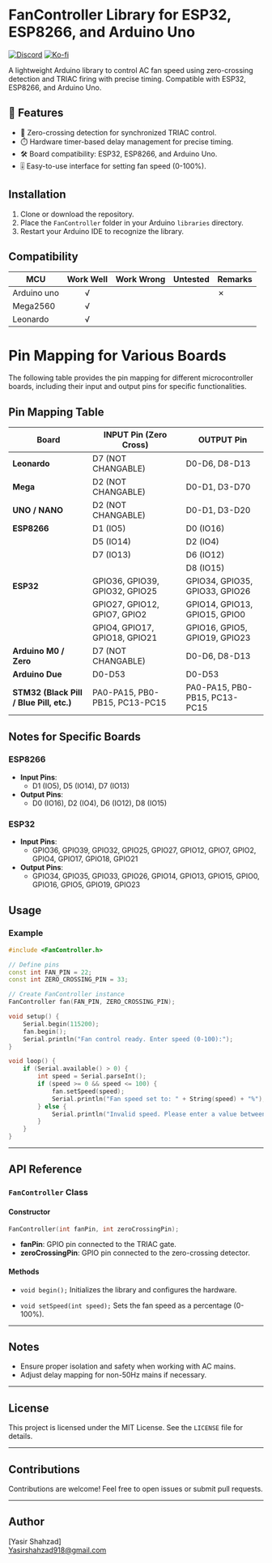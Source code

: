# FanController Library for ESP32, ESP8266, and Arduino Uno
[![Discord](https://img.shields.io/discord/1349656889981407283?style=social&logo=discord&label=COMMUNITY)](https://discord.gg/GZ8PyxDu)
[![Ko-fi](https://img.shields.io/badge/Support%20on%20Ko--fi-F16061?style=flat&logo=kofi&logoColor=white&labelColor=%23FF5E5B)](https://buymeacoffee.com/yasirshahzad)

A lightweight Arduino library to control AC fan speed using zero-crossing detection and TRIAC firing with precise timing. Compatible with ESP32, ESP8266, and Arduino Uno.


## 🌟 Features
- 🔄 Zero-crossing detection for synchronized TRIAC control.
- ⏱️ Hardware timer-based delay management for precise timing.
- 🛠️ Board compatibility: ESP32, ESP8266, and Arduino Uno.
- 🎚️ Easy-to-use interface for setting fan speed (0-100%).

## Installation
1. Clone or download the repository.
2. Place the `FanController` folder in your Arduino `libraries` directory.
3. Restart your Arduino IDE to recognize the library.

## Compatibility

MCU                | Work Well    | Work Wrong   | Untested    | Remarks
------------------ | :----------: | :----------: | :---------: | -----
Arduino uno        |      √       |              |             |  ✗  
Mega2560           |      √       |              |             | 
Leonardo           |      √       |              |             | 




# Pin Mapping for Various Boards

The following table provides the pin mapping for different microcontroller boards, including their input and output pins for specific functionalities.

## Pin Mapping Table

| **Board**          | **INPUT Pin (Zero Cross)**       | **OUTPUT Pin**                        |
|------------------- |----------------------------------|----------------------------------------|
| **Leonardo**       | D7 (NOT CHANGABLE)               | D0-D6, D8-D13                          |
| **Mega**           | D2 (NOT CHANGABLE)               | D0-D1, D3-D70                          |
| **UNO / NANO**     | D2 (NOT CHANGABLE)               | D0-D1, D3-D20                          |
| **ESP8266**        | D1 (IO5)                       | D0 (IO16)                            |
|                    | D5 (IO14)                      | D2 (IO4)                             |
|                    | D7 (IO13)                      | D6 (IO12)                            |
|                    |                                  | D8 (IO15)                            |
| **ESP32**          | GPIO36, GPIO39, GPIO32, GPIO25 | GPIO34, GPIO35, GPIO33, GPIO26       |
|                    | GPIO27, GPIO12, GPIO7, GPIO2   | GPIO14, GPIO13, GPIO15, GPIO0        |
|                    | GPIO4, GPIO17, GPIO18, GPIO21  | GPIO16, GPIO5, GPIO19, GPIO23        | 
| **Arduino M0 / Zero** | D7 (NOT CHANGABLE)            | D0-D6, D8-D13                          |
| **Arduino Due**    | D0-D53                           | D0-D53                                 |
| **STM32 (Black Pill / Blue Pill, etc.)** | PA0-PA15, PB0-PB15, PC13-PC15 | PA0-PA15, PB0-PB15, PC13-PC15 |

## Notes for Specific Boards

### ESP8266
- **Input Pins**:  
  - D1 (IO5), D5 (IO14), D7 (IO13)  
- **Output Pins**:  
  - D0 (IO16), D2 (IO4), D6 (IO12), D8 (IO15)

### ESP32
- **Input Pins**:  
  - GPIO36, GPIO39, GPIO32, GPIO25, GPIO27, GPIO12, GPIO7, GPIO2, GPIO4, GPIO17, GPIO18, GPIO21  
- **Output Pins**:  
  - GPIO34, GPIO35, GPIO33, GPIO26, GPIO14, GPIO13, GPIO15, GPIO0, GPIO16, GPIO5, GPIO19, GPIO23  

## Usage
### Example
```cpp
#include <FanController.h>

// Define pins
const int FAN_PIN = 22;
const int ZERO_CROSSING_PIN = 33;

// Create FanController instance
FanController fan(FAN_PIN, ZERO_CROSSING_PIN);

void setup() {
    Serial.begin(115200);
    fan.begin();
    Serial.println("Fan control ready. Enter speed (0-100):");
}

void loop() {
    if (Serial.available() > 0) {
        int speed = Serial.parseInt();
        if (speed >= 0 && speed <= 100) {
            fan.setSpeed(speed);
            Serial.println("Fan speed set to: " + String(speed) + "%");
        } else {
            Serial.println("Invalid speed. Please enter a value between 0 and 100.");
        }
    }
}
```

---

## API Reference
### `FanController` Class
#### Constructor
```cpp
FanController(int fanPin, int zeroCrossingPin);
```
- **fanPin**: GPIO pin connected to the TRIAC gate.
- **zeroCrossingPin**: GPIO pin connected to the zero-crossing detector.

#### Methods
- `void begin();`
  Initializes the library and configures the hardware.

- `void setSpeed(int speed);`
  Sets the fan speed as a percentage (0-100%).

---

## Notes
- Ensure proper isolation and safety when working with AC mains.
- Adjust delay mapping for non-50Hz mains if necessary.

---

## License
This project is licensed under the MIT License. See the `LICENSE` file for details.

---

## Contributions
Contributions are welcome! Feel free to open issues or submit pull requests.

---

## Author
[Yasir Shahzad]  
[Yasirshahzad918@gmail.com](mailto:Yasirshahzad918@gmail.com)
